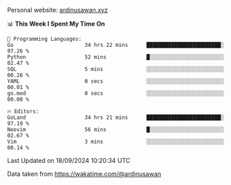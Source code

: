 Personal website: [ardinusawan.xyz](https://ardinusawan.xyz)

<!--START_SECTION:waka-->
📊 **This Week I Spent My Time On** 

```text
💬 Programming Languages: 
Go                       34 hrs 22 mins      ████████████████████████░   97.26 % 
Python                   52 mins             █░░░░░░░░░░░░░░░░░░░░░░░░   02.47 % 
SQL                      5 mins              ░░░░░░░░░░░░░░░░░░░░░░░░░   00.26 % 
YAML                     0 secs              ░░░░░░░░░░░░░░░░░░░░░░░░░   00.01 % 
go.mod                   0 secs              ░░░░░░░░░░░░░░░░░░░░░░░░░   00.00 % 

🔥 Editors: 
GoLand                   34 hrs 21 mins      ████████████████████████░   97.19 % 
Neovim                   56 mins             █░░░░░░░░░░░░░░░░░░░░░░░░   02.67 % 
Vim                      3 mins              ░░░░░░░░░░░░░░░░░░░░░░░░░   00.14 % 
```


 Last Updated on 18/09/2024 10:20:34 UTC
<!--END_SECTION:waka-->
Data taken from https://wakatime.com/@ardinusawan
